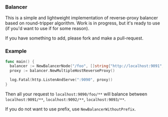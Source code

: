 ### Balancer

This is a simple and lightweight implementation of reverse-proxy balancer based on round-tripper algorithm. Work is in progress, but it's ready to use (if you'd want to use if for some reason).

If you have something to add, please fork and make a pull-request.

### Example

```go
func main() {
  balancer := NewBalancerNode("/foo", []string{"http://localhost:9091", "http://localhost:9092", "http://localhost:9093"})
  proxy := balancer.NewMultipleHostReverseProxy()

  log.Fatal(http.ListenAndServe(":9090", proxy))
}
```

Then all your request to `localhost:9090/foo/**` will balance between `localhost:9091/**`, `localhost:9092/**`, `localhost:9093/**`.

If you do not want to use prefix, use `NewBalancerWithoutPrefix`.
